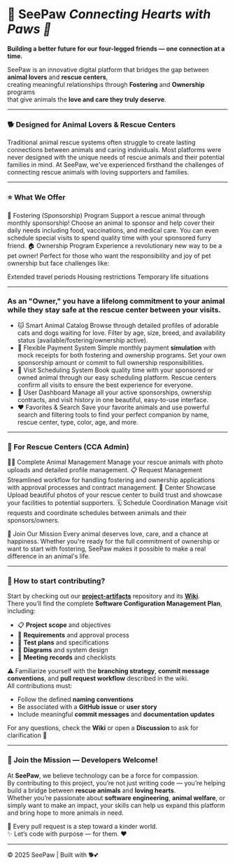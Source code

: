 # 🐾 **SeePaw**  *Connecting Hearts with Paws 💖* 

 **Building a better future for our four-legged friends — one connection at a time.**  
  
SeePaw is an innovative digital platform that bridges the gap between **animal lovers** and **rescue centers**,  
creating meaningful relationships through **Fostering** and **Ownership** programs  
that give animals the **love and care they truly deserve**.

---

### 🐕 Designed for Animal Lovers & Rescue Centers
Traditional animal rescue systems often struggle to create lasting connections between animals and caring individuals. Most platforms were never designed with the unique needs of rescue animals and their potential families in mind.
At SeePaw, we've experienced firsthand the challenges of connecting rescue animals with loving supporters and families.

---

### ⭐ What We Offer
🤗 Fostering (Sponsorship) Program
Support a rescue animal through monthly sponsorship! Choose an animal to sponsor and help cover their daily needs including food, vaccinations, and medical care. You can even schedule special visits to spend quality time with your sponsored furry friend.
🏠 Ownership Program
Experience a revolutionary new way to be a pet owner! Perfect for those who want the responsibility and joy of pet ownership but face challenges like:

Extended travel periods
Housing restrictions
Temporary life situations

---

### As an "Owner," you have a lifelong commitment to your animal while they stay safe at the rescue center between your visits.
- 🐱 Smart Animal Catalog
Browse through detailed profiles of adorable cats and dogs waiting for love. Filter by age, size, breed, and availability status (available/fostering/ownership active).
- 💝 Flexible Payment System
Simple monthly payment **simulation** with mock receipts for both fostering and ownership programs. Set your own sponsorship amount or commit to full ownership responsibilities.
- 📅 Visit Scheduling System
Book quality time with your sponsored or owned animal through our easy scheduling platform. Rescue centers confirm all visits to ensure the best experience for everyone.
- 🌟 User Dashboard
Manage all your active sponsorships, ownership contracts, and visit history in one beautiful, easy-to-use interface.
- ❤️ Favorites & Search
Save your favorite animals and use powerful search and filtering tools to find your perfect companion by name, rescue center, type, color, age, and more.

---

### 🏥 For Rescue Centers (CCA Admin)
🐕‍🦺 Complete Animal Management
Manage your rescue animals with photo uploads and detailed profile management.
📋 Request Management
Streamlined workflow for handling fostering and ownership applications with approval processes and contract management.
📸 Center Showcase
Upload beautiful photos of your rescue center to build trust and showcase your facilities to potential supporters.
🗓️ Schedule Coordination
Manage visit requests and coordinate schedules between animals and their sponsors/owners.

🌈 Join Our Mission
Every animal deserves love, care, and a chance at happiness. Whether you're ready for the full commitment of ownership or want to start with fostering, SeePaw makes it possible to make a real difference in an animal's life.

---

### 🧭 How to start contributing?

Start by checking out our **[project-artifacts](https://github.com/see-paw/project-artifacts)** repository and its **[Wiki](https://github.com/see-paw/project-artifacts/wiki)**.  
There you’ll find the complete **Software Configuration Management Plan**, including:
- 📋 **Project scope** and objectives  
- 🧠 **Requirements** and approval process  
- 🧪 **Test plans** and specifications  
- 🧩 **Diagrams** and system design  
- 🧾 **Meeting records** and checklists  

⚠️ Familiarize yourself with the **branching strategy**, **commit message conventions**, and **pull request workflow** described in the wiki.  
All contributions must:
- Follow the defined **naming conventions**  
- Be associated with a **GitHub issue** or **user story**  
- Include meaningful **commit messages** and **documentation updates**  

For any questions, check the **Wiki** or open a **Discussion** to ask for clarification 🐾

---

### 🤝 Join the Mission — Developers Welcome!

At **SeePaw**, we believe technology can be a force for compassion.  
By contributing to this project, you’re not just writing code — you’re helping build a bridge between **rescue animals** and **loving hearts**.  
Whether you’re passionate about **software engineering**, **animal welfare**, or simply want to make an impact, your skills can help us expand this platform and bring hope to more animals in need.  

🐾 Every pull request is a step toward a kinder world.  
✨ Let’s code with purpose — for them. ❤️

---
© 2025 SeePaw | Built with 🐕💕
